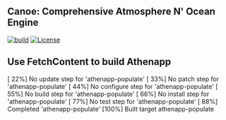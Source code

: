 ## Canoe: Comprehensive Atmosphere N' Ocean Engine

[![build](https://github.com/chengcli/canoe/actions/workflows/main.yml/badge.svg)](https://github.com/chengcli/canoe/actions/workflows/main.yml)
[![License](https://img.shields.io/badge/License-BSD%203--Clause-blue.svg)](https://opensource.org/licenses/BSD-3-Clause)

## Use FetchContent to build Athenapp
[ 22%] No update step for 'athenapp-populate'
[ 33%] No patch step for 'athenapp-populate'
[ 44%] No configure step for 'athenapp-populate'
[ 55%] No build step for 'athenapp-populate'
[ 66%] No install step for 'athenapp-populate'
[ 77%] No test step for 'athenapp-populate'
[ 88%] Completed 'athenapp-populate'
[100%] Built target athenapp-populate

